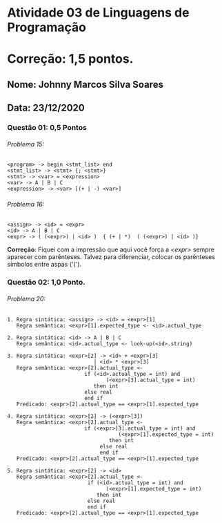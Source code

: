 # Atividade 03 de Linguagens de Programação
# Correção: 1,5 pontos.
## Nome: Johnny Marcos Silva Soares
## Data: 23/12/2020

### Questão 01: 0,5 Pontos

###### Problema 15:


```
<program> -> begin <stmt_list> end
<stmt_list> -> <stmt> {; <stmt>}
<stmt> -> <var> = <expression>
<var> -> A | B | C
<expression> -> <var> [(+ | -) <var>]
```


###### Problema 16:

```
<assign> -> <id> = <expr>
<id> -> A | B | C
<expr> -> ( (<expr>) | <id> )  { (+ | *)  ( (<expr>) | <id> )}

```
**Correção**: Fiquei com a impressão que aqui você força a _\<expr\>_ sempre aparecer com parênteses. Talvez para diferenciar, colocar os parênteses símbolos entre aspas ('('). 

### Questão 02: 1,0 Ponto.

###### Problema 20:
```
1. Regra sintática: <assign> -> <id> = <expr>[1]
   Regra semântica: <expr>[1].expected_type <- <id>.actual_type

2. Regra sintática: <id> -> A | B | C
   Regra semântica: <id>.actual_type <- look-up(<id>.string)

3. Regra sintática: <expr>[2] -> <id> + <expr>[3]
                            | <id> * <expr>[3]
   Regra semântica: <expr>[2].actual_type <-
                         if (<id>.actual_type = int) and
                                (<expr>[3].actual_type = int)
                            then int
                         else real
                         end if
   Predicado: <expr>[2].actual_type == <expr>[1].expected_type

4. Regra sintática: <expr>[2] -> (<expr>[3])
   Regra semântica: <expr>[2].actual_type <- 
                         if (<expr>[3].actual_type = int) and
                                    (<expr>[1].expected_type = int)
                                 then int
                              else real
                              end if   
   Predicado: <expr>[2].actual_type == <expr>[1].expected_type      
   
5. Regra sintática: <expr>[2] -> <id> 
   Regra semântica: <expr>[2].actual_type <- 
                          if (<id>.actual_type = int) and
                                (<expr>[1].expected_type = int)
                             then int
                          else real
                          end if  
   Predicado: <expr>[2].actual_type == <expr>[1].expected_type        

```
